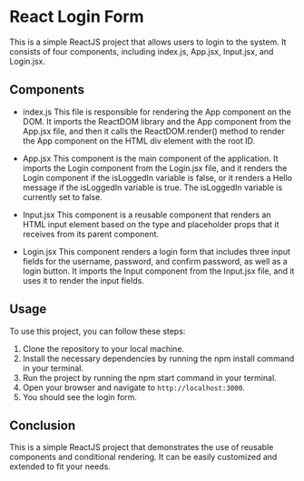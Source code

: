 # React Login Form

This is a simple ReactJS project that allows users to login to the system. It consists of four components, including index.js, App.jsx, Input.jsx, and Login.jsx.

## Components

- index.js
This file is responsible for rendering the App component on the DOM. It imports the ReactDOM library and the App component from the App.jsx file, and then it calls the ReactDOM.render() method to render the App component on the HTML div element with the root ID.

- App.jsx
This component is the main component of the application. It imports the Login component from the Login.jsx file, and it renders the Login component if the isLoggedIn variable is false, or it renders a Hello message if the isLoggedIn variable is true. The isLoggedIn variable is currently set to false.

- Input.jsx
This component is a reusable component that renders an HTML input element based on the type and placeholder props that it receives from its parent component.

- Login.jsx
This component renders a login form that includes three input fields for the username, password, and confirm password, as well as a login button. It imports the Input component from the Input.jsx file, and it uses it to render the input fields.

## Usage

To use this project, you can follow these steps:

1. Clone the repository to your local machine.
2. Install the necessary dependencies by running the npm install command in your terminal.
3. Run the project by running the npm start command in your terminal.
4. Open your browser and navigate to `http://localhost:3000`.
5. You should see the login form.

## Conclusion
This is a simple ReactJS project that demonstrates the use of reusable components and conditional rendering. It can be easily customized and extended to fit your needs.